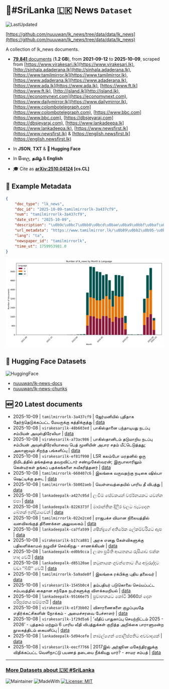 # 📄#SriLanka 🇱🇰 News `Dataset`

![LastUpdated](https://img.shields.io/badge/last_updated-2025--10--09_02:16:02-green)

[https://github.com/nuuuwan/lk_news/tree/data/data/lk_news](https://github.com/nuuuwan/lk_news/tree/data/data/lk_news)

A collection of lk_news documents.

- [**79,841** documents](https://github.com/nuuuwan/lk_news/tree/data/data/lk_news) (**1.2 GB**), from **2021-09-12** to **2025-10-09**, scraped from [https://www.virakesari.lk](https://www.virakesari.lk), [http://sinhala.adaderana.lk](http://sinhala.adaderana.lk), [https://www.tamilmirror.lk](https://www.tamilmirror.lk), [https://www.adaderana.lk](https://www.adaderana.lk), [https://www.ada.lk](https://www.ada.lk), [https://www.ft.lk](https://www.ft.lk), [http://island.lk](http://island.lk), [https://economynext.com](https://economynext.com), [https://www.dailymirror.lk](https://www.dailymirror.lk), [https://www.colombotelegraph.com](https://www.colombotelegraph.com), [https://www.bbc.com](https://www.bbc.com), [https://dbsjeyaraj.com](https://dbsjeyaraj.com), [https://www.lankadeepa.lk](https://www.lankadeepa.lk), [https://www.newsfirst.lk](https://www.newsfirst.lk) & [https://english.newsfirst.lk](https://english.newsfirst.lk)

- In **JSON**, **TXT** & **🤗 Hugging Face**

- In **සිංහල**, **தமிழ்** & **English**

- 🎓 Cite as **[arXiv:2510.04124](https://arxiv.org/abs/2510.04124) [cs.CL]**

## 📝 Example Metadata

```json
{
    "doc_type": "lk_news",
    "doc_id": "2025-10-09-tamilmirrorlk-3a437cf9",
    "num": "tamilmirrorlk-3a437cf9",
    "date_str": "2025-10-09",
    "description": "\u0b9c\u0bc7\u0bb0\u0bcd\u0bae\u0ba9\u0bbf\u0baf\u0bbf\u0bb2\u0bcd \u0baa\u0bc1\u0ba4\u0bbf\u0ba4\u0bbe\u0b95 \u0ba4\u0bc7\u0bb0\u0bcd\u0ba8\u0bcd\u0ba4\u0bc6\u0b9f\u0bc1\u0b95\u0bcd\u0b95\u0baa\u0bcd\u0baa\u0b9f\u0bcd\u0b9f \u0bae\u0bc7\u0baf\u0bb0\u0bc1\u0b95\u0bcd\u0b95\u0bc1 \u0b95\u0ba4\u0bcd\u0ba4\u0bbf\u0b95\u0bcd\u0b95\u0bc1\u0ba4\u0bcd\u0ba4\u0bc1",
    "url_metadata": "https://www.tamilmirror.lk/\u0b89\u0bb2\u0b95-\u0b9a\u0bc6\u0baf\u0bcd\u0ba4\u0bbf\u0b95\u0bb3\u0bcd/\u0b9c\u0bc7\u0bb0\u0bcd\u0bae\u0ba9\u0bbf\u0baf\u0bbf\u0bb2\u0bcd-\u0baa\u0bc1\u0ba4\u0bbf\u0ba4\u0bbe\u0b95-\u0ba4\u0bc7\u0bb0\u0bcd\u0ba8\u0bcd\u0ba4\u0bc6\u0b9f\u0bc1\u0b95\u0bcd\u0b95\u0baa\u0bcd\u0baa\u0b9f\u0bcd\u0b9f-\u0bae\u0bc7\u0baf\u0bb0\u0bc1\u0b95\u0bcd\u0b95\u0bc1-\u0b95\u0ba4\u0bcd\u0ba4\u0bbf\u0b95\u0bcd\u0b95\u0bc1\u0ba4\u0bcd\u0ba4\u0bc1/50-365997",
    "lang": "ta",
    "newspaper_id": "tamilmirrorlk",
    "time_ut": 1759953981.0
}
```

![Chart](https://raw.githubusercontent.com/nuuuwan/lk_news/refs/heads/data/data/lk_news/docs_by_month_and_lang.png)

## 🤗 Hugging Face Datasets

![HuggingFace](https://img.shields.io/badge/-HuggingFace-FDEE21?style=for-the-badge&logo=HuggingFace)

- [nuuuwan/lk-news-docs](https://huggingface.co/datasets/nuuuwan/lk-news-docs)
- [nuuuwan/lk-news-chunks](https://huggingface.co/datasets/nuuuwan/lk-news-chunks)

## 🆕 20 Latest documents

- 2025-10-09 | `tamilmirrorlk-3a437cf9` | ஜேர்மனியில் புதிதாக தேர்ந்தெடுக்கப்பட்ட மேயருக்கு கத்திக்குத்து | [data](https://github.com/nuuuwan/lk_news/tree/data/data/lk_news/2020s/2025/2025-10-09-tamilmirrorlk-3a437cf9)
- 2025-10-08 | `virakesarilk-48b603ed` | பாகிஸ்தானை பந்தாடியது நடப்பு சம்பியன் அவுஸ்திரேலியா | [data](https://github.com/nuuuwan/lk_news/tree/data/data/lk_news/2020s/2025/2025-10-08-virakesarilk-48b603ed)
- 2025-10-08 | `virakesarilk-a73ac986` | பாகிஸ்தானிடம் தடுமாறிய நடப்பு சம்பியன் அவுஸ்திரேலியாவை பெத் மூனியின் அபார சதம் மீட்டெடுத்தது; அலானாவும் சிறந்த பங்களிப்பு | [data](https://github.com/nuuuwan/lk_news/tree/data/data/lk_news/2020s/2025/2025-10-08-virakesarilk-a73ac986)
- 2025-10-08 | `virakesarilk-ef81f990` | LSR கலம்போ மரதனில் ஒரு நிமிடத்தில் தங்கத்தை தவறவிட்டார் சண்முகேஸ்வரன்; இருபாலாரிலும் கென்யர்கள் தங்கப் பதக்கங்களை சுவீகரித்தனர் | [data](https://github.com/nuuuwan/lk_news/tree/data/data/lk_news/2020s/2025/2025-10-08-virakesarilk-ef81f990)
- 2025-10-08 | `tamilmirrorlk-660407c6` | இலங்கை வருவதற்கு நடிகை ஷில்பா ஷெட்டிக்கு தடை | [data](https://github.com/nuuuwan/lk_news/tree/data/data/lk_news/2020s/2025/2025-10-08-tamilmirrorlk-660407c6)
- 2025-10-08 | `tamilmirrorlk-5b002aeb` | வெள்ளவத்தையில் பாரிய தீ விபத்து | [data](https://github.com/nuuuwan/lk_news/tree/data/data/lk_news/2020s/2025/2025-10-08-tamilmirrorlk-5b002aeb)
- 2025-10-08 | `lankadeepalk-a427c95d` | ලංවිම සේවකයන් වර්ජනයකට යවන්න එපා | [data](https://github.com/nuuuwan/lk_news/tree/data/data/lk_news/2020s/2025/2025-10-08-lankadeepalk-a427c95d)
- 2025-10-08 | `lankadeepalk-8226373f` | මාරාන්තික දිලීර වලට බැටදෙන බේතක් ඉන්දියාවෙන් | [data](https://github.com/nuuuwan/lk_news/tree/data/data/lk_news/2020s/2025/2025-10-08-lankadeepalk-8226373f)
- 2025-10-08 | `tamilmirrorlk-022e2ced` | ராஜபக்ச விமான நிலையத்தில்  வனவிலங்குத் திணைக்கள அலுவலகம் | [data](https://github.com/nuuuwan/lk_news/tree/data/data/lk_news/2020s/2025/2025-10-08-tamilmirrorlk-022e2ced)
- 2025-10-08 | `lankadeepalk-ca7fa599` | ශෂීන්ද්‍රගේ අතිරේක ලේකම්වරියට ඇප | [data](https://github.com/nuuuwan/lk_news/tree/data/data/lk_news/2020s/2025/2025-10-08-lankadeepalk-ca7fa599)
- 2025-10-08 | `virakesarilk-b17ca881` | அரசு எனது கேள்விகளுக்கு பதிலளிக்காமல் நழுவிச் செல்கிறது - சாணக்கியன் | [data](https://github.com/nuuuwan/lk_news/tree/data/data/lk_news/2020s/2025/2025-10-08-virakesarilk-b17ca881)
- 2025-10-08 | `lankadeepalk-ed0b9cca` | ලංකා ප්‍රමිති ආයතනය රුසියාව එක්ක හාද වෙයි | [data](https://github.com/nuuuwan/lk_news/tree/data/data/lk_news/2020s/2025/2025-10-08-lankadeepalk-ed0b9cca)
- 2025-10-08 | `lankadeepalk-d85120ae` | කටුනායක ගුවන්තොට ගිය අවුරුද්දට වඩා ’’බිසී’’ වෙයි | [data](https://github.com/nuuuwan/lk_news/tree/data/data/lk_news/2020s/2025/2025-10-08-lankadeepalk-d85120ae)
- 2025-10-08 | `tamilmirrorlk-5a9ade0f` | இலங்கை ரக்பிக்கு புதிய தலைவர் | [data](https://github.com/nuuuwan/lk_news/tree/data/data/lk_news/2020s/2025/2025-10-08-tamilmirrorlk-5a9ade0f)
- 2025-10-08 | `virakesarilk-1545b0c4` | தம்பதியர் படுகொலை செய்யப்பட்ட சம்பவத்தில் கைதான சந்தேக நபர்களுக்கு விளக்கமறியல் | [data](https://github.com/nuuuwan/lk_news/tree/data/data/lk_news/2020s/2025/2025-10-08-virakesarilk-1545b0c4)
- 2025-10-08 | `lankadeepalk-95166e75` | ප්‍රවාහනයට කෝටි 3660ක් දෙන  පරිපූරකය සම්මතයි | [data](https://github.com/nuuuwan/lk_news/tree/data/data/lk_news/2020s/2025/2025-10-08-lankadeepalk-95166e75)
- 2025-10-08 | `virakesarilk-e1f3bb02` | விசாரணைகளை குழப்புவதே எதிர்க்கட்சிகளின் நோக்கம் - அமைச்சரவை பேச்சாளர் | [data](https://github.com/nuuuwan/lk_news/tree/data/data/lk_news/2020s/2025/2025-10-08-virakesarilk-e1f3bb02)
- 2025-10-08 | `virakesarilk-1f29d5a6` | ‘வீதிப் பாதுகாப்பு செயற்றிட்டம் 2025 - 2026’ - புத்தகம் மற்றும் 6 பாரிய வீதி விபத்துக்கள் குறித்த அறிக்கை பாராளுமன்ற நூலகத்திடம் கையளிப்பு | [data](https://github.com/nuuuwan/lk_news/tree/data/data/lk_news/2020s/2025/2025-10-08-virakesarilk-1f29d5a6)
- 2025-10-08 | `lankadeepalk-5d94cefe` | නාමල්ගෙන් පොලිස්පතිට අවවාදයක් | [data](https://github.com/nuuuwan/lk_news/tree/data/data/lk_news/2020s/2025/2025-10-08-lankadeepalk-5d94cefe)
- 2025-10-08 | `virakesarilk-eecf7766` | 2017இல் அர்ஜூன மகேந்திரனுக்கு விதிக்கப்பட்ட வெளிநாட்டு பயணத் தடையை  நீக்கியது யார்? - சாமர சம்பத் | [data](https://github.com/nuuuwan/lk_news/tree/data/data/lk_news/2020s/2025/2025-10-08-virakesarilk-eecf7766)

---

### [More Datasets about 🇱🇰 #SriLanka](https://github.com/nuuuwan/lk_datasets)

![Maintainer](https://img.shields.io/badge/maintainer-nuuuwan-red)
![MadeWith](https://img.shields.io/badge/made_with-python-blue)
[![License: MIT](https://img.shields.io/badge/License-MIT-yellow.svg)](https://opensource.org/licenses/MIT)
